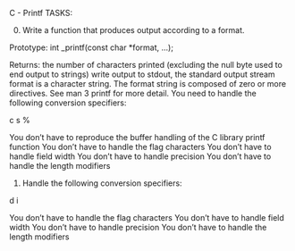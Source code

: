 C - Printf
TASKS:

0. Write a function that produces output according to a format.

Prototype: int _printf(const char *format, ...);

Returns: the number of characters printed (excluding the null byte used to end output to strings)
write output to stdout, the standard output stream
format is a character string. The format string is composed of zero or more directives. See man 3 printf for more detail. You need to handle the following conversion specifiers:

c
s
%

You don’t have to reproduce the buffer handling of the C library printf function
You don’t have to handle the flag characters
You don’t have to handle field width
You don’t have to handle precision
You don’t have to handle the length modifiers

1. Handle the following conversion specifiers:

d
i

You don’t have to handle the flag characters
You don’t have to handle field width
You don’t have to handle precision
You don’t have to handle the length modifiers
